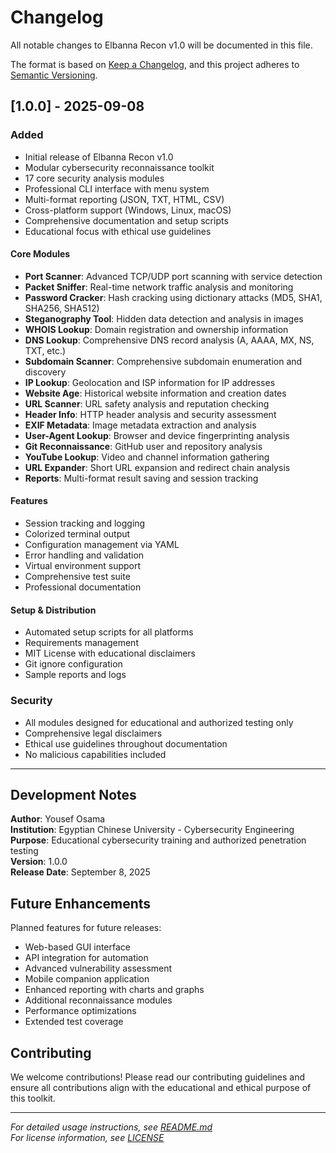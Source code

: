 # Changelog

All notable changes to Elbanna Recon v1.0 will be documented in this file.

The format is based on [Keep a Changelog](https://keepachangelog.com/en/1.0.0/),
and this project adheres to [Semantic Versioning](https://semver.org/spec/v2.0.0.html).

## [1.0.0] - 2025-09-08

### Added
- Initial release of Elbanna Recon v1.0
- Modular cybersecurity reconnaissance toolkit
- 17 core security analysis modules
- Professional CLI interface with menu system
- Multi-format reporting (JSON, TXT, HTML, CSV)
- Cross-platform support (Windows, Linux, macOS)
- Comprehensive documentation and setup scripts
- Educational focus with ethical use guidelines

#### Core Modules
- **Port Scanner**: Advanced TCP/UDP port scanning with service detection
- **Packet Sniffer**: Real-time network traffic analysis and monitoring
- **Password Cracker**: Hash cracking using dictionary attacks (MD5, SHA1, SHA256, SHA512)
- **Steganography Tool**: Hidden data detection and analysis in images
- **WHOIS Lookup**: Domain registration and ownership information
- **DNS Lookup**: Comprehensive DNS record analysis (A, AAAA, MX, NS, TXT, etc.)
- **Subdomain Scanner**: Comprehensive subdomain enumeration and discovery
- **IP Lookup**: Geolocation and ISP information for IP addresses
- **Website Age**: Historical website information and creation dates
- **URL Scanner**: URL safety analysis and reputation checking
- **Header Info**: HTTP header analysis and security assessment
- **EXIF Metadata**: Image metadata extraction and analysis
- **User-Agent Lookup**: Browser and device fingerprinting analysis
- **Git Reconnaissance**: GitHub user and repository analysis
- **YouTube Lookup**: Video and channel information gathering
- **URL Expander**: Short URL expansion and redirect chain analysis
- **Reports**: Multi-format result saving and session tracking

#### Features
- Session tracking and logging
- Colorized terminal output
- Configuration management via YAML
- Error handling and validation
- Virtual environment support
- Comprehensive test suite
- Professional documentation

#### Setup & Distribution
- Automated setup scripts for all platforms
- Requirements management
- MIT License with educational disclaimers
- Git ignore configuration
- Sample reports and logs

### Security
- All modules designed for educational and authorized testing only
- Comprehensive legal disclaimers
- Ethical use guidelines throughout documentation
- No malicious capabilities included

---

## Development Notes

**Author**: Yousef Osama  
**Institution**: Egyptian Chinese University - Cybersecurity Engineering  
**Purpose**: Educational cybersecurity training and authorized penetration testing  
**Version**: 1.0.0  
**Release Date**: September 8, 2025

## Future Enhancements

Planned features for future releases:
- Web-based GUI interface
- API integration for automation
- Advanced vulnerability assessment
- Mobile companion application
- Enhanced reporting with charts and graphs
- Additional reconnaissance modules
- Performance optimizations
- Extended test coverage

## Contributing

We welcome contributions! Please read our contributing guidelines and ensure all contributions align with the educational and ethical purpose of this toolkit.

---

*For detailed usage instructions, see [README.md](README.md)*  
*For license information, see [LICENSE](LICENSE)*
